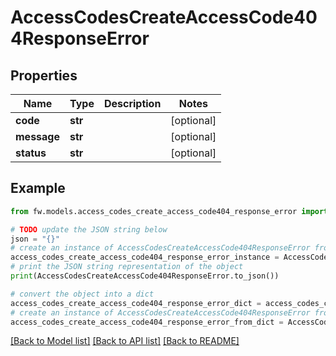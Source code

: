 # AccessCodesCreateAccessCode404ResponseError


## Properties

Name | Type | Description | Notes
------------ | ------------- | ------------- | -------------
**code** | **str** |  | [optional] 
**message** | **str** |  | [optional] 
**status** | **str** |  | [optional] 

## Example

```python
from fw.models.access_codes_create_access_code404_response_error import AccessCodesCreateAccessCode404ResponseError

# TODO update the JSON string below
json = "{}"
# create an instance of AccessCodesCreateAccessCode404ResponseError from a JSON string
access_codes_create_access_code404_response_error_instance = AccessCodesCreateAccessCode404ResponseError.from_json(json)
# print the JSON string representation of the object
print(AccessCodesCreateAccessCode404ResponseError.to_json())

# convert the object into a dict
access_codes_create_access_code404_response_error_dict = access_codes_create_access_code404_response_error_instance.to_dict()
# create an instance of AccessCodesCreateAccessCode404ResponseError from a dict
access_codes_create_access_code404_response_error_from_dict = AccessCodesCreateAccessCode404ResponseError.from_dict(access_codes_create_access_code404_response_error_dict)
```
[[Back to Model list]](../README.md#documentation-for-models) [[Back to API list]](../README.md#documentation-for-api-endpoints) [[Back to README]](../README.md)


